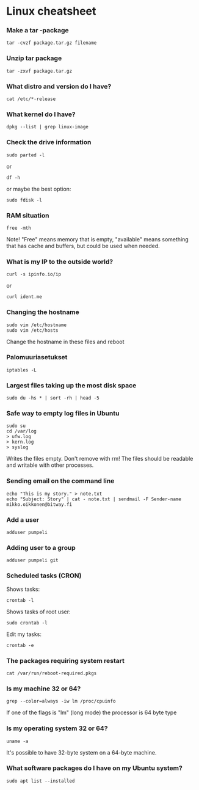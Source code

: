 # Linux cheatsheet


### Make a tar -package
 	tar -cvzf package.tar.gz filename

### Unzip tar package
	tar -zxvf package.tar.gz

### What distro and version do I have?
	cat /etc/*-release

### What kernel do I have?
	dpkg --list | grep linux-image

### Check the drive information
	sudo parted -l

or

	df -h

or maybe the best option:

	sudo fdisk -l

### RAM situation
	free -mth

Note! "Free" means memory that is empty, "available" means something that has cache and buffers, but could be used when needed.

### What is my IP to the outside world?
	curl -s ipinfo.io/ip

or

	curl ident.me
	
### Changing the hostname

	sudo vim /etc/hostname
	sudo vim /etc/hosts

Change the hostname in these files and reboot

### Palomuuriasetukset

	iptables -L


### Largest files taking up the most disk space

	sudo du -hs * | sort -rh | head -5

### Safe way to empty log files in Ubuntu
	sudo su
	cd /var/log
	> ufw.log
	> kern.log
	> syslog

Writes the files empty. Don't remove with rm! The files should be readable and writable with other processes.

### Sending email on the command line
	echo "This is my story." > note.txt
	echo "Subject: Story" | cat - note.txt | sendmail -F Sender-name mikko.oikkonen@bitway.fi


### Add a user
	adduser pumpeli

### Adding user to a group
	adduser pumpeli git


### Scheduled tasks (CRON)

Shows tasks:

	crontab -l

Shows tasks of root user:
	
	sudo crontab -l

Edit my tasks:
	
	crontab -e

### The packages requiring system restart
	cat /var/run/reboot-required.pkgs

### Is my machine 32 or 64?
	grep --color=always -iw lm /proc/cpuinfo
	
If one of the flags is "lm" (long mode) the processor is 64 byte type

### Is my operating system 32 or 64?
	uname -a

It's possible to have 32-byte system on a 64-byte machine.

### What software packages do I have on my Ubuntu system?
	sudo apt list --installed


